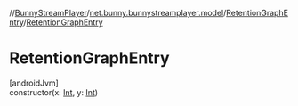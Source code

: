//[BunnyStreamPlayer](../../../index.md)/[net.bunny.bunnystreamplayer.model](../index.md)/[RetentionGraphEntry](index.md)/[RetentionGraphEntry](-retention-graph-entry.md)

# RetentionGraphEntry

[androidJvm]\
constructor(x: [Int](https://kotlinlang.org/api/core/kotlin-stdlib/kotlin/-int/index.html), y: [Int](https://kotlinlang.org/api/core/kotlin-stdlib/kotlin/-int/index.html))